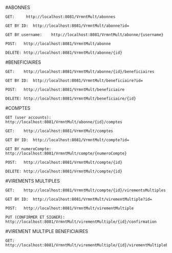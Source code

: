 #ABONNES
	
	GET:	 http://localhost:8081/VrmntMult/abonnes
	
	GET BY ID:	http://localhost:8081/VrmntMult/abonne?id=
	
	GET BY username:	http://localhost:8081/VrmntMult/abonne/{username}
	
	POST:	http://localhost:8081/VrmntMult/abonne
	
	DELETE:	http://localhost:8081/VrmntMult/abonne/{id}


#BENEFICIAIRES
	
	GET:	http://localhost:8081/VrmntMult/abonne/{id}/beneficiaires
	
	GET BY ID:	http://localhost:8081/VrmntMult/beneficiaire?id=
	
	POST:	http://localhost:8081/VrmntMult/beneficiaire
	
	DELETE:	http://localhost:8081/VrmntMult/beneficiaire/{id}
	
	
#COMPTES
	
	GET (user accounts):	http://localhost:8081/VrmntMult/abonne/{id}/comptes
	
	GET:	http://localhost:8081/VrmntMult/comptes
	
	GET BY ID:	http://localhost:8081/VrmntMult/compte?id=
	
	GET BY numeroCompte:	http://localhost:8081/VrmntMult/compte/{numeroCompte}
	
	POST:	http://localhost:8081/VrmntMult/compte/{id}
	
	DELETE:	http://localhost:8081/VrmntMult/compte/{id}
	
	
#VIREMENTS MULTIPLES

	GET:	http://localhost:8081/VrmntMult/compte/{id}/virementsMultiples
	
	GET BY ID:	http://localhost:8081/VrmntMult/virementMultiple?id=
	
	POST:	http://localhost:8081/VrmntMult/virementMultiple
	
	PUT (CONFIRMER ET SIGNER):	http://localhost:8081/VrmntMult/virementMultiple/{id}/confirmation
	

#VIREMENT MULTIPLE BENEFICIAIRES

	GET:	http://localhost:8081/VrmntMult/virementMultiple/{id}/virementMultipleBeneficiaires
	
	
	